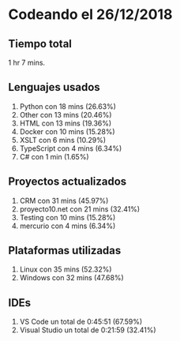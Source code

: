 # Codeando el 26/12/2018

## Tiempo total
1 hr 7 mins.

## Lenguajes usados
1. Python con 18 mins (26.63%)
1. Other con 13 mins (20.46%)
1. HTML con 13 mins (19.36%)
1. Docker con 10 mins (15.28%)
1. XSLT con 6 mins (10.29%)
1. TypeScript con 4 mins (6.34%)
1. C# con 1 min (1.65%)

## Proyectos actualizados
1. CRM con 31 mins (45.97%)
1. proyecto10.net con 21 mins (32.41%)
1. Testing con 10 mins (15.28%)
1. mercurio con 4 mins (6.34%)

## Plataformas utilizadas
1. Linux con 35 mins (52.32%)
1. Windows con 32 mins (47.68%)

## IDEs
1. VS Code un total de 0:45:51 (67.59%)
1. Visual Studio un total de 0:21:59 (32.41%)
